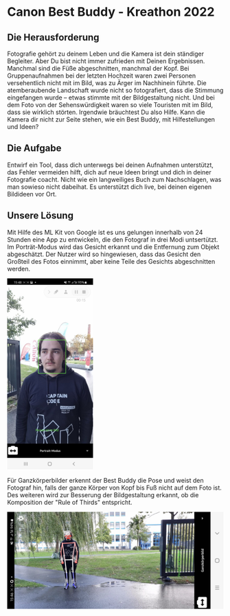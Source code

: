 # Canon Best Buddy - Kreathon 2022

## Die Herausforderung
Fotografie gehört zu deinem Leben und die Kamera ist dein ständiger Begleiter. Aber Du bist nicht immer zufrieden mit Deinen Ergebnissen. Manchmal sind die Füße abgeschnitten, manchmal der Kopf. Bei Gruppenaufnahmen bei der letzten Hochzeit waren zwei Personen versehentlich nicht mit im Bild, was zu Ärger im Nachhinein führte. Die atemberaubende Landschaft wurde nicht so fotografiert, dass die Stimmung eingefangen wurde – etwas stimmte mit der Bildgestaltung nicht. Und bei dem Foto von der Sehenswürdigkeit waren so viele Touristen mit im Bild, dass sie wirklich störten. Irgendwie bräuchtest Du also Hilfe. Kann die Kamera dir nicht zur Seite stehen, wie ein Best Buddy, mit Hilfestellungen und Ideen?

## Die Aufgabe
Entwirf ein Tool, dass dich unterwegs bei deinen Aufnahmen unterstützt, das Fehler vermeiden hilft, dich auf neue Ideen bringt und dich in deiner Fotografie coacht. Nicht wie ein langweiliges Buch zum Nachschlagen, was man sowieso nicht dabeihat. Es unterstützt dich live, bei deinen eigenen Bildideen vor Ort.

## Unsere Lösung
Mit Hilfe des ML Kit von Google ist es uns gelungen innerhalb von 24 Stunden eine App zu entwickeln, die den Fotograf in drei Modi untsertützt. 
Im Porträt-Modus wird das Gesicht erkannt und die Entfernung zum Objekt abgeschätzt. Der Nutzer wird so hingewiesen, dass das Gesicht den Großteil des Fotos einnimmt, aber keine Teile des Gesichts abgeschnitten werden. 

<img src="./img/portrait_mode.jpg" width="200px"/>

Für Ganzkörperbilder erkennt der Best Buddy die Pose und weist den Fotograf hin, falls der ganze Körper von Kopf bis Fuß nicht auf dem Foto ist. Des weiteren wird zur Besserung der Bildgestaltung erkannt, ob die Komposition der "Rule of Thirds" entspricht. 

<img src="./img/pose_mode.jpg"/>
